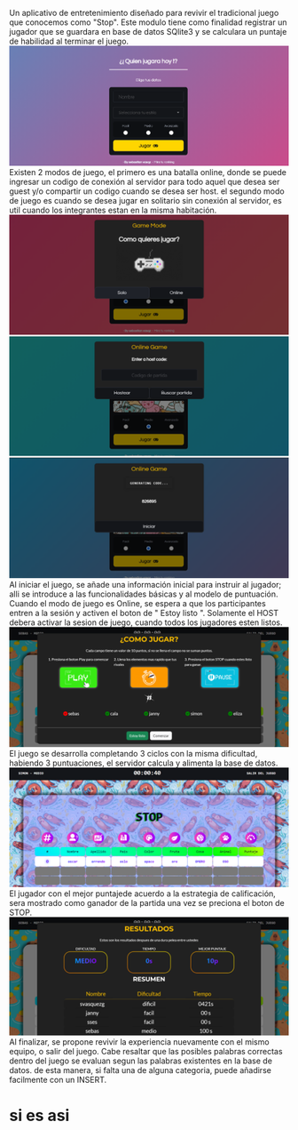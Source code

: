 Un aplicativo de entretenimiento diseñado para revivir el tradicional juego que conocemos como "Stop". Este modulo tiene como finalidad registrar un jugador que se guardara
en base de datos SQlite3 y se calculara un puntaje de habilidad al terminar el juego.
![](https://github.com/sebasquez123/StopGameApp/blob/main/Figura-inicio.png)
Existen 2 modos de juego, el primero es una batalla online, donde se puede ingresar un codigo de conexión al servidor para todo aquel que desea ser guest y/o compartir un 
codigo cuando se desea ser host. el segundo modo de juego es cuando se desea jugar en solitario sin conexión al servidor, es util cuando los integrantes estan en la misma
habitación.
![](https://github.com/sebasquez123/StopGameApp/blob/main/Figura-solitario.png)
![](https://github.com/sebasquez123/StopGameApp/blob/main/Figura-EnterCode.png)
![](https://github.com/sebasquez123/StopGameApp/blob/main/Figura-HostCode.png)
Al iniciar el juego, se añade una información inicial para instruir al jugador; alli se introduce a las funcionalidades básicas y al modelo de puntuación. Cuando el modo de
juego es Online, se espera a que los participantes entren a la sesión y activen el boton de " Estoy listo ".
Solamente el HOST debera activar la sesion de juego, cuando todos los jugadores esten listos.
![](https://github.com/sebasquez123/StopGameApp/blob/main/Figura-instructivo.png)
El juego se desarrolla completando 3 ciclos con la misma dificultad, habiendo 3 puntuaciones, el servidor calcula y alimenta la base de datos. 
![](https://github.com/sebasquez123/StopGameApp/blob/main/Figura-Juego.png)
El jugador con el mejor puntajede acuerdo a la estrategia de calificación, sera mostrado como ganador de la partida una vez se preciona el boton
de STOP.
![](https://github.com/sebasquez123/StopGameApp/blob/main/Figura-finalizacionJuego.png)
Al finalizar, se propone revivir la experiencia nuevamente con el mismo equipo, o salir del juego. Cabe resaltar que las posibles palabras correctas dentro del juego se evaluan
segun las palabras existentes en la base de datos. de esta manera, si falta una de alguna categoria, puede añadirse facilmente con un INSERT.<h1>si es asi<h1>
